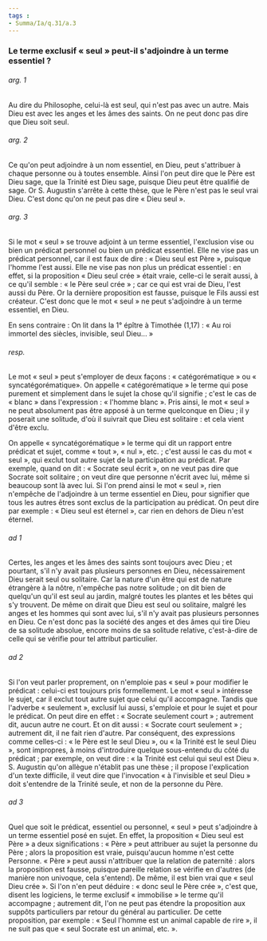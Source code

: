 ```yaml
---
tags : 
- Summa/Ia/q.31/a.3
---
```


### Le terme exclusif « seul » peut-il s'adjoindre à un terme essentiel ?

###### arg. 1
Au dire du Philosophe, celui-là est seul, qui n'est pas avec un autre. Mais Dieu est avec les anges et les âmes des saints. On ne peut donc pas dire que Dieu soit seul. 

###### arg. 2
Ce qu'on peut adjoindre à un nom essentiel, en Dieu, peut s'attribuer à chaque personne ou à toutes ensemble. Ainsi l'on peut dire que le Père est Dieu sage, que la Trinité est Dieu sage, puisque Dieu peut être qualifié de sage. Or S. Augustin s'arrête à cette thèse, que le Père n'est pas le seul vrai Dieu. C'est donc qu'on ne peut pas dire « Dieu seul ». 

###### arg. 3
Si le mot « seul » se trouve adjoint à un terme essentiel, l'exclusion vise ou bien un prédicat personnel ou bien un prédicat essentiel. Elle ne vise pas un prédicat personnel, car il est faux de dire : « Dieu seul est Père », puisque l'homme l'est aussi. Elle ne vise pas non plus un prédicat essentiel : en effet, si la proposition « Dieu seul crée » était vraie, celle-ci le serait aussi, à ce qu'il semble : « le Père seul crée » ; car ce qui est vrai de Dieu, l'est aussi du Père. Or la dernière proposition est fausse, puisque le Fils aussi est créateur. C'est donc que le mot « seul » ne peut s'adjoindre à un terme essentiel, en Dieu. 

En sens contraire : On lit dans la 1° épître à Timothée (1,17) : « Au roi immortel des siècles, invisible, seul Dieu... » 

###### resp.
Le mot « seul » peut s'employer de deux façons : « catégorématique » ou « syncatégorématique». On appelle « catégorématique » le terme qui pose purement et simplement dans le sujet la chose qu'il signifie ; c'est le cas de « blanc » dans l'expression : « l'homme blanc ». Pris ainsi, le mot « seul » ne peut absolument pas être apposé à un terme quelconque en Dieu ; il y poserait une solitude, d'où il suivrait que Dieu est solitaire : et cela vient d'être exclu. 

On appelle « syncatégorématique » le terme qui dit un rapport entre prédicat et sujet, comme « tout », « nul », etc. ; c'est aussi le cas du mot « seul », qui exclut tout autre sujet de la participation au prédicat. Par exemple, quand on dit : « Socrate seul écrit », on ne veut pas dire que Socrate soit solitaire ; on veut dire que personne n'écrit avec lui, même si beaucoup sont là avec lui. Si l'on prend ainsi le mot « seul », rien n'empêche de l'adjoindre à un terme essentiel en Dieu, pour signifier que tous les autres êtres sont exclus de la participation au prédicat. On peut dire par exemple : « Dieu seul est éternel », car rien en dehors de Dieu n'est éternel. 

###### ad 1
Certes, les anges et les âmes des saints sont toujours avec Dieu ; et pourtant, s'il n'y avait pas plusieurs personnes en Dieu, nécessairement Dieu serait seul ou solitaire. Car la nature d'un être qui est de nature étrangère à la nôtre, n'empêche pas notre solitude ; on dit bien de quelqu'un qu'il est seul au jardin, malgré toutes les plantes et les bêtes qui s'y trouvent. De même on dirait que Dieu est seul ou solitaire, malgré les anges et les hommes qui sont avec lui, s'il n'y avait pas plusieurs personnes en Dieu. Ce n'est donc pas la société des anges et des âmes qui tire Dieu de sa solitude absolue, encore moins de sa solitude relative, c'est-à-dire de celle qui se vérifie pour tel attribut particulier. 

###### ad 2
Si l'on veut parler proprement, on n'emploie pas « seul » pour modifier le prédicat : celui-ci est toujours pris formellement. Le mot « seul » intéresse le sujet, car il exclut tout autre sujet que celui qu'il accompagne. Tandis que l'adverbe « seulement », exclusif lui aussi, s'emploie et pour le sujet et pour le prédicat. On peut dire en effet : « Socrate seulement court » ; autrement dit, aucun autre ne court. Et on dit aussi : « Socrate court seulement » ; autrement dit, il ne fait rien d'autre. Par conséquent, des expressions comme celles-ci : « le Père est le seul Dieu », ou « la Trinité est le seul Dieu », sont impropres, à moins d'introduire quelque sous-entendu du côté du prédicat ; par exemple, on veut dire : « la Trinité est celui qui seul est Dieu ». S. Augustin qu'on allègue n'établit pas une thèse ; il propose l'explication d'un texte difficile, il veut dire que l'invocation « à l'invisible et seul Dieu » doit s'entendre de la Trinité seule, et non de la personne du Père. 

###### ad 3
Quel que soit le prédicat, essentiel ou personnel, « seul » peut s'adjoindre à un terme essentiel posé en sujet. En effet, la proposition « Dieu seul est Père » a deux significations : « Père » peut attribuer au sujet la personne du Père ; alors la proposition est vraie, puisqu'aucun homme n'est cette Personne. « Père » peut aussi n'attribuer que la relation de paternité : alors la proposition est fausse, puisque pareille relation se vérifie en d'autres (de manière non univoque, cela s'entend). De même, il est bien vrai que « seul Dieu crée ». Si l'on n'en peut déduire : « donc seul le Père crée », c'est que, disent les logiciens, le terme exclusif « immobilise » le terme qu'il accompagne ; autrement dit, l'on ne peut pas étendre la proposition aux suppôts particuliers par retour du général au particulier. De cette proposition, par exemple : « Seul l'homme est un animal capable de rire », il ne suit pas que « seul Socrate est un animal, etc. ». 



